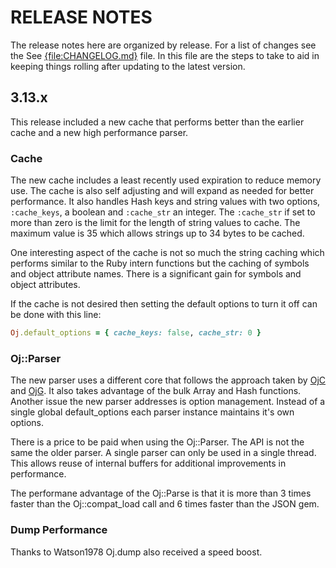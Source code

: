 # RELEASE NOTES

The release notes here are organized by release. For a list of changes
see the See [{file:CHANGELOG.md}](CHANGELOG.md) file. In this file are
the steps to take to aid in keeping things rolling after updating to
the latest version.

## 3.13.x

This release included a new cache that performs better than the
earlier cache and a new high performance parser.

### Cache

The new cache includes a least recently used expiration to reduce
memory use. The cache is also self adjusting and will expand as needed
for better performance. It also handles Hash keys and string values
with two options, `:cache_keys`, a boolean and `:cache_str` an
integer. The `:cache_str` if set to more than zero is the limit for
the length of string values to cache. The maximum value is 35 which
allows strings up to 34 bytes to be cached.

One interesting aspect of the cache is not so much the string caching
which performs similar to the Ruby intern functions but the caching of
symbols and object attribute names. There is a significant gain for
symbols and object attributes.

If the cache is not desired then setting the default options to turn
it off can be done with this line:

``` ruby
Oj.default_options = { cache_keys: false, cache_str: 0 }
```

### Oj::Parser

The new parser uses a different core that follows the approach taken
by [OjC](https://github.com/ohler55/ojc) and
[OjG](https://github.com/ohler55/ojg). It also takes advantage of the
bulk Array and Hash functions. Another issue the new parser addresses
is option management. Instead of a single global default_options each
parser instance maintains it's own options.

There is a price to be paid when using the Oj::Parser. The API is not
the same the older parser. A single parser can only be used in a
single thread. This allows reuse of internal buffers for additional
improvements in performance.

The performane advantage of the Oj::Parse is that it is more than 3
times faster than the Oj::compat_load call and 6 times faster than the
JSON gem.

### Dump Performance

Thanks to Watson1978 Oj.dump also received a speed boost.
